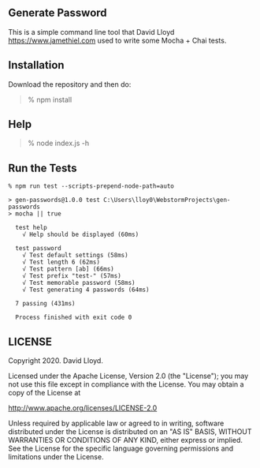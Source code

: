 ## Generate Password

This is a simple command line tool that David Lloyd <https://www.jamethiel.com> used to write some Mocha + Chai tests.

## Installation

Download the repository and then do:

> % npm install

## Help

> % node index.js -h

## Run the Tests

    % npm run test --scripts-prepend-node-path=auto
    
    > gen-passwords@1.0.0 test C:\Users\lloy0\WebstormProjects\gen-passwords
    > mocha || true
    
      test help
        √ Help should be displayed (60ms)
    
      test password
        √ Test default settings (58ms)
        √ Test length 6 (62ms)
        √ Test pattern [ab] (66ms)
        √ Test prefix "test-" (57ms)
        √ Test memorable password (58ms)
        √ Test generating 4 passwords (64ms)
       
      7 passing (431ms)
      
      Process finished with exit code 0

## LICENSE

Copyright 2020. David Lloyd.

Licensed under the Apache License, Version 2.0 (the "License");
you may not use this file except in compliance with the License.
You may obtain a copy of the License at

  http://www.apache.org/licenses/LICENSE-2.0

Unless required by applicable law or agreed to in writing, software
distributed under the License is distributed on an "AS IS" BASIS,
WITHOUT WARRANTIES OR CONDITIONS OF ANY KIND, either express or implied.
See the License for the specific language governing permissions and
limitations under the License.
